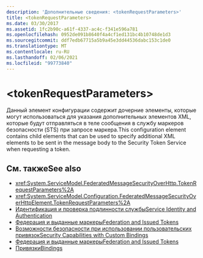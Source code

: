 ```yaml
---
description: 'Дополнительные сведения: <tokenRequestParameters>'
title: <tokenRequestParameters>
ms.date: 03/30/2017
ms.assetid: 1fc2b90c-a61f-4337-ac4c-f341e596a781
ms.openlocfilehash: 0952de091b8640f4a4cf1ed131bc4b10748de1d3
ms.sourcegitcommit: ddf7edb67715a5b9a45e3dd44536dabc153c1de0
ms.translationtype: MT
ms.contentlocale: ru-RU
ms.lasthandoff: 02/06/2021
ms.locfileid: "99773840"
---
```

# \<tokenRequestParameters>

<span data-ttu-id="1cd19-102">Данный элемент конфигурации содержит дочерние элементы, которые могут использоваться для указания дополнительных элементов XML, которые будут отправляться в теле сообщения в службу маркеров безопасности (STS) при запросе маркера.</span><span class="sxs-lookup"><span data-stu-id="1cd19-102">This configuration element contains child elements that can be used to specify additional XML elements to be sent in the message body to the Security Token Service when requesting a token.</span></span>  
  
## <a name="see-also"></a><span data-ttu-id="1cd19-103">См. также</span><span class="sxs-lookup"><span data-stu-id="1cd19-103">See also</span></span>

- <xref:System.ServiceModel.FederatedMessageSecurityOverHttp.TokenRequestParameters%2A>
- <xref:System.ServiceModel.Configuration.FederatedMessageSecurityOverHttpElement.TokenRequestParameters%2A>
- [<span data-ttu-id="1cd19-104">Идентификация и проверка подлинности службы</span><span class="sxs-lookup"><span data-stu-id="1cd19-104">Service Identity and Authentication</span></span>](../../../wcf/feature-details/service-identity-and-authentication.md)
- [<span data-ttu-id="1cd19-105">Федерация и выданные маркеры</span><span class="sxs-lookup"><span data-stu-id="1cd19-105">Federation and Issued Tokens</span></span>](../../../wcf/feature-details/federation-and-issued-tokens.md)
- [<span data-ttu-id="1cd19-106">Возможности безопасности при использовании пользовательских привязок</span><span class="sxs-lookup"><span data-stu-id="1cd19-106">Security Capabilities with Custom Bindings</span></span>](../../../wcf/feature-details/security-capabilities-with-custom-bindings.md)
- [<span data-ttu-id="1cd19-107">Федерация и выданные маркеры</span><span class="sxs-lookup"><span data-stu-id="1cd19-107">Federation and Issued Tokens</span></span>](../../../wcf/feature-details/federation-and-issued-tokens.md)
- [<span data-ttu-id="1cd19-108">Привязки</span><span class="sxs-lookup"><span data-stu-id="1cd19-108">Bindings</span></span>](../../../wcf/bindings.md)
